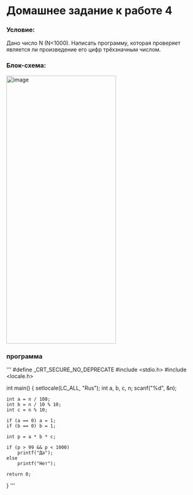 # Домашнее задание к работе 4
### Условие:
Дано число N (N<1000). Написать программу, которая проверяет является ли произведение его цифр трёхзначным числом.
### Блок-схема:
<img width="286" height="700" alt="image" src="https://github.com/user-attachments/assets/9efc7c89-0593-4949-a7f2-25fb34243f10" />


### программа
'''
#define _CRT_SECURE_NO_DEPRECATE
#include <stdio.h>
#include <locale.h>

int main() 
{
    setlocale(LC_ALL, "Rus");
    int a, b, c, n;
    scanf("%d", &n);

    int a = n / 100;
    int b = n / 10 % 10;
    int c = n % 10;

    if (a == 0) a = 1;
    if (b == 0) b = 1;

    int p = a * b * c;

    if (p > 99 && p < 1000)
        printf("Да");
    else
        printf("Нет");

    return 0;
}
'''
